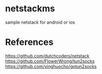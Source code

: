 # netstackms
sample netstack for android or ios 






# References
https://github.com/dutchcoders/netstack
https://github.com/FlowerWrong/tun2socks
https://github.com/yinghuocho/gotun2socks